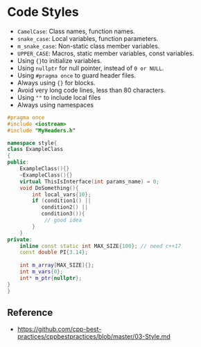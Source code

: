 # Code Styles

- `CamelCase`: Class names, function names.
- `snake_case`: Local variables, function parameters.
- `m_snake_case`: Non-static class member variables.
- `UPPER_CASE`: Macros, static member variables, const variables.
- Using `{}`to initialize variables.
- Using `nullptr` for null pointer, instead of `0 or NULL`.
- Using `#pragma once` to guard header files.
- Always using `{}` for blocks.
- Avoid very long code lines, less than 80 characters.
- Using `""` to include local files
- Always using namespaces

```c++
#pragma once
#include <iostream>
#include "MyHeaders.h"

namespace style{
class ExampleClass
{
public:
    ExampleClass(){}
    ~ExampleClass(){}
    virtual ThisIsInterface(int params_name) = 0;
    void DoSomething(){
        int local_vars{10};
        if (condition1() ||
           condition2() ||
           condition3()){
            // good idea
        }
    }
private:
    inline const static int MAX_SIZE{100}; // need c++17
    const double PI{3.14};
    
    int m_array[MAX_SIZE]{};
    int m_vars{0};
    int* m_ptr{nullptr};
}
}
```

## Reference

- https://github.com/cpp-best-practices/cppbestpractices/blob/master/03-Style.md